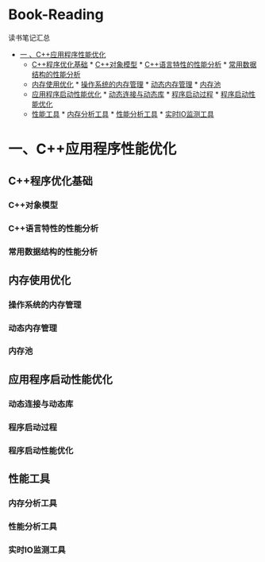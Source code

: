 # Book-Reading
读书笔记汇总
<!-- GFM-TOC -->
* [一 、C++应用程序性能优化](#一-C++应用程序性能优化)
    * [C++程序优化基础](#C++程序优化基础)
          * [C++对象模型](#C++对象模型)
          * [C++语言特性的性能分析](#C++语言特性的性能分析)
          * [常用数据结构的性能分析](#常用数据结构的性能分析)
    * [内存使用优化](#内存使用优化)
          * [操作系统的内存管理](#操作系统的内存管理)
          * [动态内存管理](#动态内存管理)
          * [内存池](#内存池)
    * [应用程序启动性能优化](#应用程序启动性能优化)
          * [动态连接与动态库](#动态连接与动态库)
          * [程序启动过程](#程序启动过程)
          * [程序启动性能优化](#程序启动性能优化)
    * [性能工具](#性能工具)
          * [内存分析工具](#内存分析工具)
          * [性能分析工具](#性能分析工具)
          * [实时IO监测工具](#实时IO监测工具)
<!-- GFM-TOC -->
# 一、C++应用程序性能优化
## C++程序优化基础
### C++对象模型

### C++语言特性的性能分析

### 常用数据结构的性能分析

## 内存使用优化

### 操作系统的内存管理

### 动态内存管理

### 内存池

## 应用程序启动性能优化

### 动态连接与动态库

### 程序启动过程

### 程序启动性能优化

## 性能工具

### 内存分析工具

### 性能分析工具

### 实时IO监测工具

